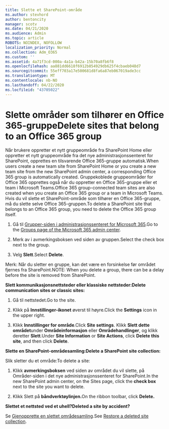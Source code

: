 ```yaml
---
title: Slette et SharePoint-område
ms.author: stevhord
author: bentoncity
manager: scotv
ms.date: 04/21/2020
ms.audience: Admin
ms.topic: article
ROBOTS: NOINDEX, NOFOLLOW
localization_priority: Normal
ms.collection: Adm_O365
ms.custom: ''
ms.assetid: 4a71f3cd-000a-4a1a-b42a-15b70a8fb6f8
ms.openlocfilehash: aa881dd6618f6912b854929db625f4cbaeb048d7
ms.sourcegitcommit: 55eff703a17e500681d8fa6a87eb067019ade3cc
ms.translationtype: MT
ms.contentlocale: nb-NO
ms.lasthandoff: 04/22/2020
ms.locfileid: "43705022"
---
```

# <a name="delete-sites-that-belong-to-an-office-365-group"></a><span data-ttu-id="7feb8-102">Slette områder som tilhører en Office 365-gruppe</span><span class="sxs-lookup"><span data-stu-id="7feb8-102">Delete sites that belong to an Office 365 group</span></span>

<span data-ttu-id="7feb8-103">Når brukere oppretter et nytt gruppeområde fra SharePoint Home eller oppretter et nytt gruppeområde fra det nye administrasjonssenteret for SharePoint, opprettes en tilsvarende Office 365-gruppe automatisk.</span><span class="sxs-lookup"><span data-stu-id="7feb8-103">When users create a new team site from SharePoint Home or you create a new team site from the new SharePoint admin center, a corresponding Office 365 group is automatically created.</span></span> <span data-ttu-id="7feb8-104">Gruppekoblede gruppeområder for Office 365 opprettes også når du oppretter en Office 365-gruppe eller et team i Microsoft Teams.</span><span class="sxs-lookup"><span data-stu-id="7feb8-104">Office 365 group-connected team sites are also created when you create an Office 365 group or a team in Microsoft Teams.</span></span> <span data-ttu-id="7feb8-105">Hvis du vil slette et SharePoint-område som tilhører en Office 365-gruppe, må du slette selve Office 365-gruppen.</span><span class="sxs-lookup"><span data-stu-id="7feb8-105">To delete a SharePoint site that belongs to an Office 365 group, you need to delete the Office 365 group itself.</span></span> 
  
1. <span data-ttu-id="7feb8-106">Gå til [Grupper-siden i administrasjonssenteret for Microsoft 365](https://portal.office.com/adminportal/home#/groups).</span><span class="sxs-lookup"><span data-stu-id="7feb8-106">Go to the [Groups page of the Microsoft 365 admin center](https://portal.office.com/adminportal/home#/groups).</span></span>
    
2. <span data-ttu-id="7feb8-107">Merk av i avmerkingsboksen ved siden av gruppen.</span><span class="sxs-lookup"><span data-stu-id="7feb8-107">Select the check box next to the group.</span></span>
    
3. <span data-ttu-id="7feb8-108">Velg **Slett**.</span><span class="sxs-lookup"><span data-stu-id="7feb8-108">Select **Delete**.</span></span>
    
<span data-ttu-id="7feb8-109">Merk: Når du sletter en gruppe, kan det være en forsinkelse før området fjernes fra SharePoint.</span><span class="sxs-lookup"><span data-stu-id="7feb8-109">NOTE: When you delete a group, there can be a delay before the site is removed from SharePoint.</span></span>
  
<span data-ttu-id="7feb8-110">**Slett kommunikasjonsnettsteder eller klassiske nettsteder:**</span><span class="sxs-lookup"><span data-stu-id="7feb8-110">**Delete communication sites or classic sites:**</span></span>

1. <span data-ttu-id="7feb8-111">Gå til nettstedet.</span><span class="sxs-lookup"><span data-stu-id="7feb8-111">Go to the site.</span></span>
  
2. <span data-ttu-id="7feb8-112">Klikk på **Innstillinger-ikonet** øverst til høyre.</span><span class="sxs-lookup"><span data-stu-id="7feb8-112">Click the **Settings** icon in the upper right.</span></span> 
  
3. <span data-ttu-id="7feb8-113">Klikk **Innstillinger for område**.</span><span class="sxs-lookup"><span data-stu-id="7feb8-113">Click **Site settings**.</span></span> <span data-ttu-id="7feb8-114">Klikk **Slett dette området**under **Områdeinformasjon** eller **Områdehandlinger**, og klikk deretter **Slett**.</span><span class="sxs-lookup"><span data-stu-id="7feb8-114">Under **Site Information** or **Site Actions**, click **Delete this site**, and then click **Delete**.</span></span>
  
<span data-ttu-id="7feb8-115">**Slette en SharePoint-områdesamling:**</span><span class="sxs-lookup"><span data-stu-id="7feb8-115">**Delete a SharePoint site collection:**</span></span>

<span data-ttu-id="7feb8-116">Slik sletter du et område:</span><span class="sxs-lookup"><span data-stu-id="7feb8-116">To delete a site:</span></span>
  
1. <span data-ttu-id="7feb8-117">Klikk **avmerkingsboksen** ved siden av området du vil slette, på Områder-siden i det nye administrasjonssenteret for SharePoint.</span><span class="sxs-lookup"><span data-stu-id="7feb8-117">In the new SharePoint admin center, on the Sites page, click the **check box** next to the site you want to delete.</span></span> 
    
2. <span data-ttu-id="7feb8-118">Klikk Slett på **båndverktøylinjen.**</span><span class="sxs-lookup"><span data-stu-id="7feb8-118">On the ribbon toolbar, click **Delete.**</span></span>
    
<span data-ttu-id="7feb8-119">**Slettet et nettsted ved et uhell?**</span><span class="sxs-lookup"><span data-stu-id="7feb8-119">**Deleted a site by accident?**</span></span>

<span data-ttu-id="7feb8-120">Se [Gjenopprette en slettet områdesamling](https://go.microsoft.com/fwlink/?linkid=867660).</span><span class="sxs-lookup"><span data-stu-id="7feb8-120">See [Restore a deleted site collection](https://go.microsoft.com/fwlink/?linkid=867660).</span></span>
  

